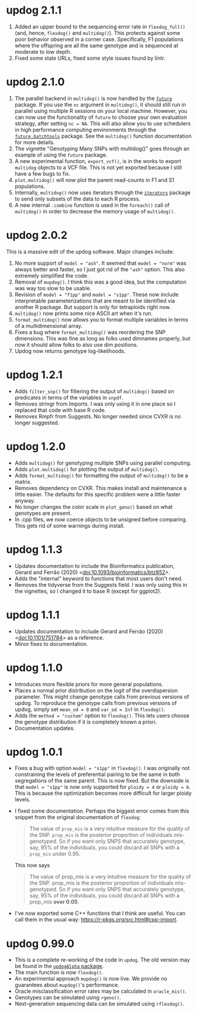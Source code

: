 # updog 2.1.1

1. Added an upper bound to the sequencing error rate in `flexdog_full()` (and, hence, `flexdog()` and `multidog()`). This protects against some poor behavior observed in a corner case. Specifically, F1 populations where the offspring are all the same genotype and is sequenced at moderate to low depth.
2. Fixed some stale URLs, fixed some style issues found by lintr.

# updog 2.1.0

1. The parallel backend in `multidog()` is now handled by the [`future`](https://cran.r-project.org/package=future) package. If you use the `nc` argument in `multidog()`, it should still run in parallel using multiple R sessions on your local machine. However, you can now use the functionality of `future` to choose your own evaluation strategy, after setting `nc = NA`. This will also allow you to use schedulers in high performance computing environments through the [`future.batchtools`](https://cran.r-project.org/package=future.batchtools) package. See the `multidog()` function documentation for more details.
2. The vignette "Genotyping Many SNPs with multidog()" goes through an example of using the `future` package.
3. A new experimental function, `export_vcf()`, is in the works to export `multidog` objects to a VCF file. This is not yet exported because I still have a few bugs to fix.
4. `plot.multidog()` will now plot the parent read-counts in F1 and S1 populations.
5. Internally, `multidog()` now uses iterators through the [`iterators`](https://cran.r-project.org/package=iterators) package to send only subsets of the data to each R process.
6. A new internal `.combine` function is used in the `foreach()` call of `multidog()` in order to decrease the memory usage of `multidog()`.

# updog 2.0.2

This is a massive edit of the updog software. Major changes include:

1. No more support of `model = "ash"`. It seemed that `model = "norm"`
   was always better and faster, so I just got rid of the `"ash"` option.
   This also extremely simplified the code.
2. Removal of `mupdog()`. I think this was a good idea, but the 
   computation was way too slow to be usable.
3. Revision of `model = "f1pp"` and `model = "s1pp"`. These now include
   interpretable parameterizations that are meant to be identified
   via another R package. But support is only for tetraploids right now.
4. `multidog()` now prints some nice ASCII art when it's run.
5. `format_multidog()` now allows you to format multiple variables in terms of a multidimensional array.
6. Fixes a bug where `format_multidog()` was reordering the SNP dimensions. This was fine as long as folks used dimnames properly, but now it should allow folks to also use dim positions.
7. Updog now returns genotype log-likelihoods.


# updog 1.2.1

- Adds `filter_snp()` for filtering the output of `multidog()` based
  on predicates in terms of the variables in `snpdf`.
- Removes stringr from Imports. I was only using it in one place so I
  replaced that code with base R code.
- Removes Rmpfr from Suggests. No longer needed since CVXR is no longer
  suggested.

# updog 1.2.0

- Adds `multidog()` for genotyping multiple SNPs using parallel computing.
- Adds `plot.multidog()` for plotting the output of `multidog()`.
- Adds `format_multidog()` for formatting the output of `multidog()` to be
  a matrix.
- Removes dependency on CVXR. This makes install and maintenance a little easier. 
  The defaults for this specific problem were a little faster anyway.
- No longer changes the color scale in `plot_geno()` based on what 
  genotypes are present.
- In .cpp files, we now coerce objects to be unsigned before comparing. This
  gets rid of some warnings during install.

# updog 1.1.3

- Updates documentation to include the Bioinformatics publication,
  Gerard and Ferrão (2020) 
  \<[doi:10.1093/bioinformatics/btz852](https://doi.org/10.1093/bioinformatics/btz852)\>.
- Adds the "internal" keyword to functions that most users don't need.
- Removes the tidyverse from the Suggests field. I was only using this in 
  the vignettes, so I changed it to base R (except for ggplot2).

# updog 1.1.1

- Updates documentation to include Gerard and Ferrão (2020) 
  \<[doi:10.1101/751784](https://doi.org/10.1101/751784)\>
  as a reference.
- Minor fixes to documentation.

# updog 1.1.0

- Introduces more flexible priors for more general populations.
- Places a normal prior distribution on the logit of the
  overdispersion parameter. This might change genotype calls from
  previous versions of updog. To reproduce the genotype calls from
  previous versions of updog, simply set `mean_od = 0` and `var_od =
  Inf` in `flexdog()`.
- Adds the `method = "custom"` option to `flexdog()`. This lets users
  choose the genotype distribution if it is completely known a priori.
- Documentation updates.

# updog 1.0.1

- Fixes a bug with option `model = "s1pp"` in `flexdog()`. I was
  originally not constraining the levels of preferential pairing to be
  the same in both segregations of the same parent. This is now
  fixed. But the downside is that `model = "s1pp"` is now only
  supported for `ploidy = 4` or `ploidy = 6`. This is because the
  optimization becomes more difficult for larger ploidy levels.
- I fixed some documentation. Perhaps the biggest error comes from
  this snippet from the original documentation of `flexdog`:

    > The value of `prop_mis` is a very intuitive measure for the
    > quality of the SNP. `prop_mis` is the posterior proportion of
    > individuals mis-genotyped. So if you want only SNPS that
    > accurately genotype, say, 95% of the individuals, you could
    > discard all SNPs with a `prop_mis` under 0.95.

    This now says

    > The value of prop_mis is a very intuitive measure for the
    > quality of the SNP. prop_mis is the posterior proportion of
    > individuals mis-genotyped. So if you want only SNPS that
    > accurately genotype, say, 95% of the individuals, you could
    > discard all SNPs with a prop_mis **over 0.05**.
- I've now exported some C++ functions that I think are useful. You
  can call them in the usual way:
  <https://r-pkgs.org/src.html#cpp-import>.


# updog 0.99.0

- This is a complete re-working of the code in `updog`. The old
  version may be found in the [`updogAlpha`
  package](https://github.com/dcgerard/updogAlpha).
- The main function is now `flexdog()`.
- An experimental approach `mupdog()` is now live. We provide no
  guarantees about `mupdog()`'s performance.
- Oracle misclassification error rates may be calculated in
  `oracle_mis()`.
- Genotypes can be simulated using `rgeno()`.
- Next-generation sequencing data can be simulated using `rflexdog()`.

